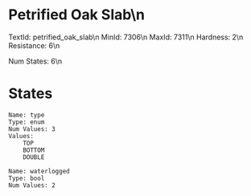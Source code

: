 # Petrified Oak Slab\n
TextId: petrified_oak_slab\n
MinId: 7306\n
MaxId: 7311\n
Hardness: 2\n
Resistance: 6\n

Num States: 6\n
# States
```
Name: type
Type: enum
Num Values: 3
Values:
    TOP
    BOTTOM
    DOUBLE

Name: waterlogged
Type: bool
Num Values: 2
```
